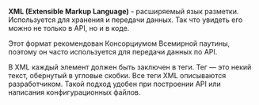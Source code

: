 **XML (Extensible Markup Language)** - расширяемый язык разметки. Используется для хранения и передачи данных. Так что увидеть его можно не только в API, но и в коде.  
  
Этот формат рекомендован Консорциумом Всемирной паутины, поэтому он часто используется для передачи данных по API.

В XML каждый элемент должен быть заключен в теги. Тег — это некий текст, обернутый в угловые скобки. Все теги XML описываются разработчиком. Такой подход удобен при построении API или написания конфигурационных файлов.
